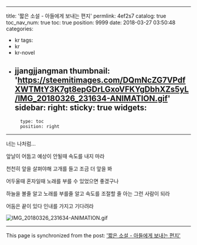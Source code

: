 
---
title: '짧은 소설 - 아들에게 보내는 편지'
permlink: 4ef2s7
catalog: true
toc_nav_num: true
toc: true
position: 9999
date: 2018-03-27 03:50:48
categories:
- kr
tags:
- kr
- kr-novel
- jjangjjangman
thumbnail: 'https://steemitimages.com/DQmNcZG7VPdfXWTMtY3K7gt8epGDrLGxoVFKYgDbhXZs5yL/IMG_20180326_231634-ANIMATION.gif'
sidebar:
    right:
        sticky: true
widgets:
    -
        type: toc
        position: right
---


너는 나처럼...

앞날이 어둡고
예상이 안될때
속도를 내지 마라

천천히 앞을 살펴야해
고개를 들고 조금 더 
앞을 봐

어두울때 
혼자일때
노래를 부를 수 있었으면 
좋겠구나

하늘을 볼줄 알고
노래를 부를줄 알고
속도를 조절할 줄 아는
그런 사람이 되라

어둠은 끝이 있다
인내를 가지고 기다려라

![IMG_20180326_231634-ANIMATION.gif](https://steemitimages.com/DQmNcZG7VPdfXWTMtY3K7gt8epGDrLGxoVFKYgDbhXZs5yL/IMG_20180326_231634-ANIMATION.gif)

- - -

This page is synchronized from the post: ['짧은 소설 - 아들에게 보내는 편지'](https://steemit.com/@kingbit/4ef2s7)

